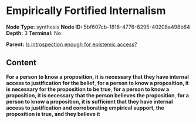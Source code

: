 # Empirically Fortified Internalism

**Node Type:** synthesis
**Node ID:** 5bf607cb-1818-4776-8295-40208a498b64
**Depth:** 3
**Terminal:** No

**Parent:** [Is introspection enough for epistemic access?](is-introspection-enough-for-epistemic-access.md)

## Content

**For a person to know a proposition, it is necessary that they have internal access to justification for the belief**, **for a person to know a proposition, it is necessary for the proposition to be true**, **for a person to know a proposition, it is necessary that the person believes the proposition**, **for a person to know a proposition, it is sufficient that they have internal access to justification and corroborating empirical support, the proposition is true, and they believe it**
